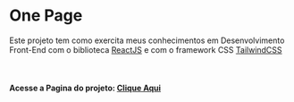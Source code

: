  <h1>One Page</h1>
     <p>
          Este projeto tem como exercita meus conhecimentos em Desenvolvimento Front-End com o biblioteca <a href="">ReactJS</a> e com o framework CSS <a href="">TailwindCSS</a>
     </p>
     <br>
          <div id="linkSite">
          <h4>Acesse a Pagina do projeto: <a href="https://one-page-nine.vercel.app" target="_blank">Clique Aqui</a></h4>
     </div>

